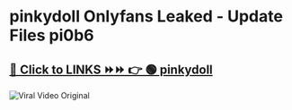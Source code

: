 
 # pinkydoll Onlyfans Leaked - Update Files pi0b6

## <h2><a href="https://clipsfans.com/pinkydoll&ref=git">🔗 Click to LINKS ⏩⏩ 👉 🟢 pinkydoll </a></h2>

<a href="https://clipsfans.com/pinkydoll&ref=git" rel="nofollow" data-target="animated-image.originalLink"><img src="https://i.ibb.co.com/xMMVF88/686577567.gif" alt="Viral Video Original" style="max-width: 100%; display: inline-block;" data-target="animated-image.originalImage"></a>


